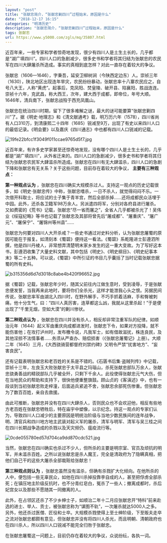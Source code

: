 ```yaml
---
layout: "post"
title: "张献忠简介，“张献忠剿四川”过程始末，原因是什么"
date: "2018-12-17 16:15"
categories: "明清历史"
description: "张献忠简介，“张献忠剿四川”过程始末，原因是什么"
tags: 张献忠
url: https://www.y5000.com/zgls/mq/35807.html
---
```






近百年来，一些专家和学者惊奇地发现，很少有四川人是土生土长的，几乎都是“湖广填四川”。四川人口的急剧减少，很多史书和学者将其归结为张献忠的农民军在四川大肆屠杀所造成。事实的真相到底怎样？对此一直存在着较大的争议。

张献忠（1606—1646），字秉吾，延安卫柳树涧（今陕西定边东）人。崇祯三年（1630），陕北地区出现连年旱灾，农民纷纷暴动，张献忠率十八寨农民应之，自号八大王，人称“黄虎”。起事后，克凤阳、焚皇陵、破开县、陷襄阳，胜战连连。崇祯十六年，克武昌，称大西王，次年，建大西于成都，即帝位，年号大顺。1646年，清兵南下，张献忠战殁于西充凤凰山。

张献忠在统治四川时期，留下了很多难解之谜，最大的谜可能要算“张献忠剿四川”了。据《明史·地理志》和《清文献通考》载，明万历六年（1578），四川省尚有人口310万，到清康熙二十四年（1685）锐减至9万，出现了有史以来四川人口的最低记录。《明会要》以及嘉庆《四川通志》中也都有四川人口锐减的记载。

![19fe22bfcc1f3049f011ccae9765d5f7.jpg](https://img.y5000.com/uploads/allimg/181025/19fe22bfcc1f3049f011ccae9765d5f7.jpg)

近百年来，有许多史学家甚至还惊奇地发现，没有哪个四川人是土生土长的，几乎都是“湖广填四川”，从外省迁来的。四川人口的急剧减少，很多史书和学者将其归结为张献忠农民军大肆滥杀所造成。张献忠在四川有无大肆滥杀，四川人口的急剧下降和张献忠有无关系？关于这些问题，目前存在着较大的争议，
**主要有三种观点：**

 **第一种观点认为**
，张献忠在四川确实大规模杀过人。支持这一观点的历史记载很多，如《明史·张献忠传》中称，张献忠嗜杀，一日不杀人，就觉得闷闷不乐。一次借开科取士，将应试的士子集于青羊宫，然后全部杀掉……还将成都民众活埋于中园。此外，还杀各卫籍军98万余人。另派遣四将军，分别对各府县进行屠杀。又如费密的《荒书》记载，张献忠“尽一省而屠之”，全省人几乎都被杀光了！吴伟业《绥寇纪略》等书也记载了张献忠及其部将曾先后“屠成都”、“屠重庆”、“屠广元”、“屠保宁”、“屠锦州等州县”……

张献忠为何要对四川人大开杀戒？一些史书通过对史料分析，认为张献忠屠蜀的原因可能在于报复。如清刻本《蜀碧》便持这一看法。《蜀碧》系乾隆进士彭遵泗所撰，他是四川丹棱人，非常想弄清楚明末家乡发生的这一重大变故。为了写好这本书，彭遵泗收集了大量史料文献，其中包括《明史》、《明史纲目》、《明史纪事本末》等二十五种。可以说，《蜀碧》中所引证的书目几乎囊括了当时记载张献忠据蜀的所有史料。

![b315356d6d7d3018c8abe4b420f96652.jpg](https://img.y5000.com/uploads/allimg/181025/b315356d6d7d3018c8abe4b420f96652.jpg)

据《蜀碧》记载，张献忠年少时，随其父前往内江做生意时，受到凌辱，于是张献忠便发誓，当我再来此地时，要将你们全杀光，这样才能泄我心头之恨。另据民间传说，张献忠率军由湖北入四川时，在野外解手，不巧手抓着活麻，手和臀被刺痛，他十分生气，曰：“四川人真厉害，连草都这么凶，我就从这里杀起！”于是便出现了“千里无烟，空如大漠”的剿川惨状。

 **第二种观点认为**
，张献忠在四川并没有杀人，相反却非常注重军队的纪律。如顺治元年（1644）起义军由重庆向成都进发时，张献忠下令，如果对方投降，就不能伤害他；在攻打泸州时，发布檄令说，凡我军士，如有借故滋扰，株连良民，及其他淫掠不法情事者……务须从严查办、赔偿损害（《张献忠屠蜀记》上册）。大顺二年（1645）三月，《大西骁骑营都督府刘禁约碑》又明令严禁“扰害地方”、“妄害良民”。

还有记载表明张献忠和老百姓的关系是不错的。《石匮书后集·盗贼列传》中记载，崇祯十三年，左良玉大败张献忠于太平县之玛瑙山，杀死张献忠部队万余人，张献忠骁勇善战的精锐部队几乎被全歼，只剩下千余人。此役使得张献忠元气大伤，但在当地民众的帮助和支持下，很快他便重整旗鼓。顾山贞的《客滇述》中，也有一段谈到当初张献忠败走梓潼，后面追兵紧追不舍，张献忠余部死伤惨重。但张献忠为了数百百姓，亲自去救援。

由此可推断，张献忠并没有在四川大肆杀人，否则民众也不会欢迎他，相反有些地方老百姓在张献忠牺牲后，特在庙宇中塑像，以示纪念。持这一观点的专家们认为，导致四川人口减少的主要原因是明统治阶级与当地少数民族间的连年战争，明、清官兵和四川地方地主武装对起义军的屠杀，清军与明军、清军与吴三桂之间在四川长期战争造成的杀戮以及天灾频仍、瘟疫流行等。

![0cde055780ed57d704ca9dd870cdc521.jpg](https://img.y5000.com/uploads/allimg/181025/0cde055780ed57d704ca9dd870cdc521.jpg)

当然，张献忠在四川确实也杀过不少人，但所杀的主要是明宗室、官员及顽抗的明军，并未滥杀百姓。之所以说张献忠是杀人魔王，完全是清政府为了隐瞒真相，把他们自己干的这些大屠杀全部栽赃给张献忠！

 **第三种观点则认为**
，张献忠虽然没有滥杀，但确有杀戮扩大化倾向。在他所杀的人中，便包括一些无辜民众，如他在四川杀掉投靠李自成的人，甚至把俘虏全部杀死；在镇压地主阶级反抗时，也不分青红皂白，冤杀了一些人；撤离成都时，杀后妃宫女以及那些不愿随其一同撤离的人。

此外，在占领区还杀了不少乡绅士子，如顺治二年十二月应张献忠开“特科”前来赴选的进士、举人、贡士，被张献忠称为“谋图不轨”，一次屠杀就达5000人之多。另外，他还杀过医僧、匠役和士卒。大规模杀戮使得上至士绅阶级，下至贩夫走卒之流对张献忠都颇有意见，但张献忠并没有将四川人杀光，而且明朝、清朝政府也在四川杀人，所以四川人口锐减不能完全归咎于张献忠。

在张献忠屠蜀这一问题上，目前仍存在着较大的争议，众说纷纭，各执一词。
